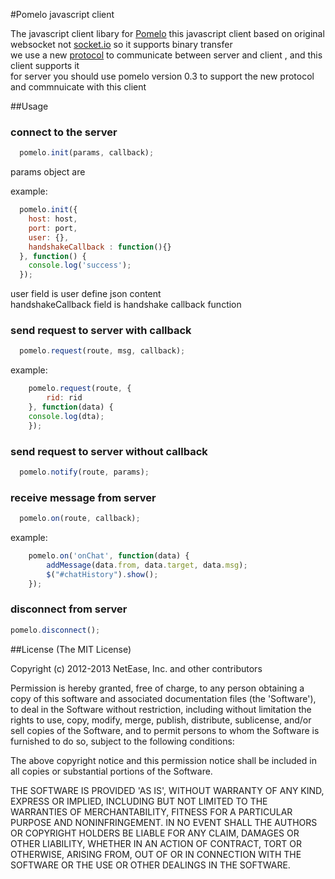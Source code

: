 #Pomelo javascript client

The javascript client libary for [Pomelo](https://github.com/NetEase/pomelo) 
this javascript client based on original websocket not [socket.io](https://github.com/LearnBoost/socket.io-client) so it supports binary transfer  
we use a new [protocol](https://github.com/NetEase/pomelo/wiki/Pomelo-%E5%8D%8F%E8%AE%AE) to communicate between server and client , and this client supports it   
for server you should use pomelo version 0.3 to support the new protocol and commnuicate with this client  

##Usage

### connect to the server
``` javascript
  pomelo.init(params, callback);
```  
params object are 

example:
``` javascript
  pomelo.init({
    host: host,
    port: port,
    user: {},
    handshakeCallback : function(){}
  }, function() {
    console.log('success');
  });
```

user field is user define json content  
handshakeCallback field is handshake callback function  

### send request to server with callback
``` javascript
  pomelo.request(route, msg, callback);
```

example:
``` javascript
	pomelo.request(route, {
		rid: rid
	}, function(data) {
    console.log(dta);	
	});
```

### send request to server without callback
``` javascript
  pomelo.notify(route, params);
```

### receive message from server 
``` javascript
  pomelo.on(route, callback); 
```

example: 
``` javascript
	pomelo.on('onChat', function(data) {
		addMessage(data.from, data.target, data.msg);
		$("#chatHistory").show();
	});
```

### disconnect from server  
``` javascript
pomelo.disconnect();
```  

##License
(The MIT License)

Copyright (c) 2012-2013 NetEase, Inc. and other contributors

Permission is hereby granted, free of charge, to any person obtaining a copy of this software and associated documentation files (the 'Software'), to deal in the Software without restriction, including without limitation the rights to use, copy, modify, merge, publish, distribute, sublicense, and/or sell copies of the Software, and to permit persons to whom the Software is furnished to do so, subject to the following conditions:

The above copyright notice and this permission notice shall be included in all copies or substantial portions of the Software.

THE SOFTWARE IS PROVIDED 'AS IS', WITHOUT WARRANTY OF ANY KIND, EXPRESS OR IMPLIED, INCLUDING BUT NOT LIMITED TO THE WARRANTIES OF MERCHANTABILITY, FITNESS FOR A PARTICULAR PURPOSE AND NONINFRINGEMENT. IN NO EVENT SHALL THE AUTHORS OR COPYRIGHT HOLDERS BE LIABLE FOR ANY CLAIM, DAMAGES OR OTHER LIABILITY, WHETHER IN AN ACTION OF CONTRACT, TORT OR OTHERWISE, ARISING FROM, OUT OF OR IN CONNECTION WITH THE SOFTWARE OR THE USE OR OTHER DEALINGS IN THE SOFTWARE.
